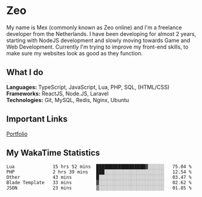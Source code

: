 # Zeo
My name is Mex (commonly known as Zeo online) and I'm a freelance developer from the Netherlands. I have been developing for almost 2 years, starting with NodeJS development and slowly moving towards Game and Web Development. Currently I'm trying to improve my front-end skills, to make sure my websites look as good as they function.

## What I do
**Languages:** TypeScript, JavaScript, Lua, PHP, SQL, (HTML/CSS)<br/>
**Frameworks:** ReactJS, Node.JS, Laravel<br/>
**Technologies:** Git, MySQL, Redis, Nginx, Ubuntu<br/>

## Important Links
[Portfolio](https://zeodev.cc)

## My WakaTime Statistics
<!--START_SECTION:waka-->
```text
Lua              15 hrs 52 mins  ██████████████████▓░░░░░░   75.04 % 
PHP              2 hrs 39 mins   ███░░░░░░░░░░░░░░░░░░░░░░   12.54 % 
Other            43 mins         █░░░░░░░░░░░░░░░░░░░░░░░░   03.47 % 
Blade Template   33 mins         ▓░░░░░░░░░░░░░░░░░░░░░░░░   02.62 % 
JSON             23 mins         ▒░░░░░░░░░░░░░░░░░░░░░░░░   01.85 % 
```
<!--END_SECTION:waka-->
